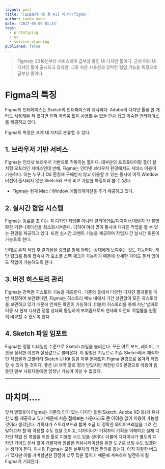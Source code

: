 ```yaml
---
layout: post
title: '[프로토타이핑 툴 #1] 피그마(figma)'
author: taeho.yoon
date: '2017-08-09 01:34'
tags:
  - prototyping
  - ux
  - service-planning
published: false
---
```

> Figma는 2016년부터 서비스하여 급부상 중인 UI 디자인 툴이다.
> 근래 여러 UI 디자인 툴이 출시되고 있지만,
> 그중 쉬운 사용성과 강력한 협업 기능을 특징으로 급부상 중이다.

# Figma의 특징
Figma의 인터페이스는 Sketch의 인터페이스와 유사하다.
Adobe의 디자인 툴을 한 개라도 사용해본 적 있다면 전혀 어려움 없이 사용할 수 있을 만큼 쉽고 익숙한 인터페이스를 제공하고 있다.

Figma의 특징은 크게 네 가지로 분류할 수 있다.

## 1. 브라우저 기반 서비스

Figma는 인터넷 브라우저 기반으로 작동하는 툴이다.
대부분의 프로토타이핑 툴이 설치형 오프라인 서비스인데 반해,
Figma는 인터넷 브라우저 환경에서도 서비스 이용이 가능하다.
이는 누구나 OS 환경에 구애받지 않고 이용할 수 있는 동시에 아직 Window 버전이 출시되지 않은
Sketch와 크게 비교 가능한 특징이라 볼 수 있다.
+ Figma는 현재 Mac / Window 애플리케이션을 추가 제공하고 있다.

## 2. 실시간 협업 시스템
Figma는 동료를 초 이는 꼭 디자인 작업뿐 아니라 클라이언트/디자이너/개발자 간 불명확한 커뮤니케이션을 최소화시켜준다. 더하여 여러 명이 동시에 디자인 작업을 할 수 있는 환경을 제공하고 있다.
또한 실시간 코멘트 기능을 제공하여 작업자 간 실시간 토론이 가능토록 한다.

반대로 혼자 작업 후 결과물을 링크를 통해 원하는 상대에게 보여주는 것도 가능하다.
해당 링크를 통해 접속시 각 요소별 스펙 체크가 가능하기 때문에 상세한 가이드 문서 없이도 작업이 가능하도록 한다.

## 3. 버전 히스토리 관리

Figma는 강력한 히스토리 기능을 제공한다.
기존의 툴에서 다양한 디자인 결과물을 매번 저장하여 보관했다면, Figma는 히스토리 메뉴 내에서 기간 상관없이 모든 히스토리를 보관하고 있기 때문에 언제든 확인이 가능하다.
더불어 히스토리를 통해 지난 날짜로 이동 시 현재 디자인 정렬 상태와 동일하게 보여줌으로써 현재와 이전의 작업물을 원활히 비교할 수 있도록 한다.

## 4. Sketch 파일 임포트

Figma는 정말 디테일한 수준으로 Sketch 파일을 불러온다.
모든 아트 보드, 레이어, 그룹을 정확한 이름과 설정값으로 불러온다.
이 엄청난 기능으로 기존 Sketch에서 제작하던 작업물과 고퀄리티 Sketch UI Kit 등을 아무 문제없이
Figma 환경으로 옮겨와 작업할 수 있게 된 것이다.
좋은 UI 제작 툴로 평가 받았지만 제한된 OS 환경으로 이용이 힘들던 일부 사용자들에겐 엄청난 기능이 아닐 수 없겠다.

*****

# 마치며....

앞서 말했듯이 Figma는 기존의 인기 있는 디자인 툴들(Sketch, Adobe XD 등)과 유사한 UI를 제공하고 있기 때문에 처음 접해보는 사용자라도 큰 어려움 없이 이용이 가능할 것이라 생각된다.
기획자가 스토리보드와 함께 조금 더 정확한 와이어프레임을 그려 전달하고자 할 때 이용할 수도 있을 것이고, 디자이너가 기획자의 기획을 이해하고 실제 디자인 작업 전 목업을 위한 툴로 이용할 수도 있을 것이다.
더불어 디자이너가 별도의 디자인 가이드 문서 없이 개발자와 원활한 커뮤니케이션을 위한 도구로 쓰일 수도 있겠다는 생각이 든다.
이처럼 Figma는 모든 실무자의 작업 편의를 돕는다.
아직 자잘한 버그가 많지만 이를 커버할만한 장점이 너무 많은 툴이기 때문에 계속하여 발전하게 될 Figma가 기대된다.
